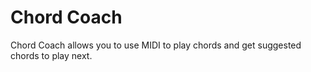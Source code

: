 # Chord Coach

Chord Coach allows you to use MIDI to play chords and get suggested chords to play next.
